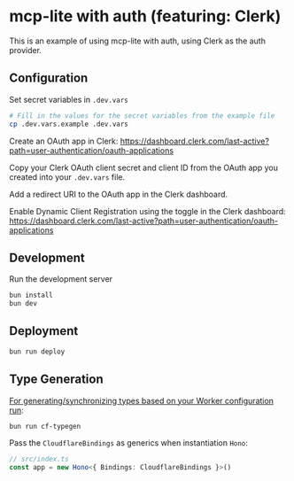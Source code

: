 # mcp-lite with auth (featuring: Clerk)

This is an example of using mcp-lite with auth, using Clerk as the auth provider.

## Configuration

Set secret variables in `.dev.vars`

```sh
# Fill in the values for the secret variables from the example file
cp .dev.vars.example .dev.vars
```

Create an OAuth app in Clerk: https://dashboard.clerk.com/last-active?path=user-authentication/oauth-applications

Copy your Clerk OAuth client secret and client ID from the OAuth app you created into your `.dev.vars` file.

Add a redirect URI to the OAuth app in the Clerk dashboard.

Enable Dynamic Client Registration using the toggle in the Clerk dashboard: https://dashboard.clerk.com/last-active?path=user-authentication/oauth-applications


## Development



Run the development server

```sh
bun install
bun dev
```

## Deployment 

```sh
bun run deploy
```

## Type Generation

[For generating/synchronizing types based on your Worker configuration run](https://developers.cloudflare.com/workers/wrangler/commands/#types):

```sh
bun run cf-typegen
```

Pass the `CloudflareBindings` as generics when instantiation `Hono`:

```ts
// src/index.ts
const app = new Hono<{ Bindings: CloudflareBindings }>()
```
